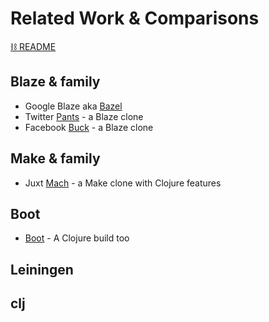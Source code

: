 # Related Work & Comparisons
[⛓ README](/README.md)

## Blaze & family
- Google Blaze aka [Bazel]()
- Twitter [Pants]() - a Blaze clone
- Facebook [Buck]() - a Blaze clone

## Make & family
- Juxt [Mach](https://github.com/juxt/mach) - a Make clone with Clojure features

## Boot
- [Boot]() - A Clojure build too

## Leiningen

## clj
